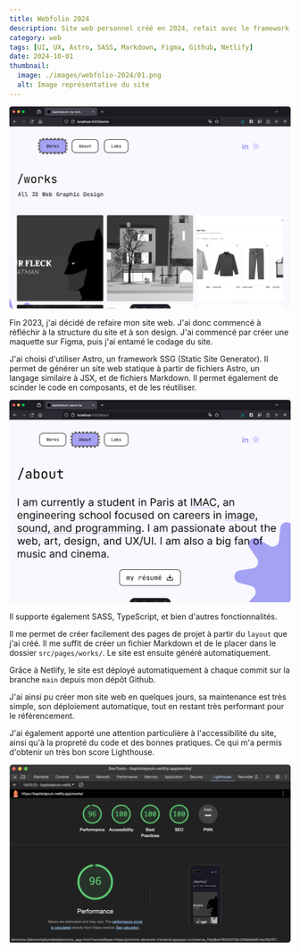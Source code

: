 ```yaml
---
title: Webfolio 2024
description: Site web personnel créé en 2024, refait avec le framework Astro, déployé sur Netlify.
category: web
tags: [UI, UX, Astro, SASS, Markdown, Figma, Github, Netlify]
date: 2024-10-01
thumbnail:
  image: ./images/webfolio-2024/01.png
  alt: Image représentative du site
---
```


![Image du site](./images/webfolio-2024/01.png)

Fin 2023, j'ai décidé de refaire mon site web. J'ai donc commencé à réfléchir à la structure du site et à son design. J'ai commencé par créer une maquette sur Figma, puis j'ai entamé le codage du site.

J'ai choisi d'utiliser Astro, un framework SSG (Static Site Generator). Il permet de générer un site web statique à partir de fichiers Astro, un langage similaire à JSX, et de fichiers Markdown. Il permet également de scinder le code en composants, et de les réutiliser.

![Image du site](./images/webfolio-2024/02.png)

Il supporte également SASS, TypeScript, et bien d'autres fonctionnalités.

Il me permet de créer facilement des pages de projet à partir du `layout` que j'ai créé. Il me suffit de créer un fichier Markdown et de le placer dans le dossier `src/pages/works/`. Le site est ensuite généré automatiquement.

Grâce à Netlify, le site est déployé automatiquement à chaque commit sur la branche `main` depuis mon dépôt Github.

J'ai ainsi pu créer mon site web en quelques jours, sa maintenance est très simple, son déploiement automatique, tout en restant très performant pour le référencement.

J'ai également apporté une attention particulière à l'accessibilité du site, ainsi qu'à la propreté du code et des bonnes pratiques. Ce qui m'a permis d'obtenir un très bon score Lighthouse.

![Image du site](./images/webfolio-2024/03.png)
